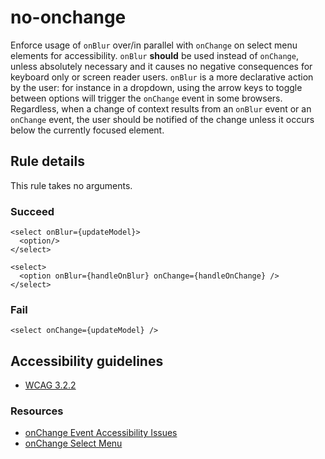 no-onchange
===========

Enforce usage of `onBlur` over/in parallel with `onChange` on select menu elements for accessibility. `onBlur` **should** be used instead of `onChange`, unless absolutely necessary and it causes no negative consequences for keyboard only or screen reader users. `onBlur` is a more declarative action by the user: for instance in a dropdown, using the arrow keys to toggle between options will trigger the `onChange` event in some browsers. Regardless, when a change of context results from an `onBlur` event or an `onChange` event, the user should be notified of the change unless it occurs below the currently focused element.

Rule details
------------

This rule takes no arguments.

### Succeed

    <select onBlur={updateModel}>
      <option/>
    </select>

    <select>
      <option onBlur={handleOnBlur} onChange={handleOnChange} />
    </select>

### Fail

    <select onChange={updateModel} />

Accessibility guidelines
------------------------

-   [WCAG 3.2.2](https://www.w3.org/WAI/WCAG21/Understanding/on-input)

### Resources

-   [onChange Event Accessibility Issues](http://cita.disability.uiuc.edu/html-best-practices/auto/onchange.php)
-   [onChange Select Menu](http://www.themaninblue.com/writing/perspective/2004/10/19/)
